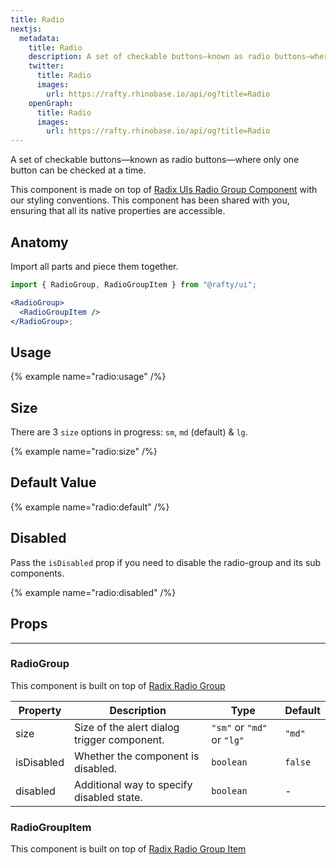 ```yaml
---
title: Radio
nextjs:
  metadata:
    title: Radio
    description: A set of checkable buttons—known as radio buttons—where only one button can be checked at a time.
    twitter:
      title: Radio
      images:
        url: https://rafty.rhinobase.io/api/og?title=Radio
    openGraph:
      title: Radio
      images:
        url: https://rafty.rhinobase.io/api/og?title=Radio
---
```


A set of checkable buttons—known as radio buttons—where only one button can be checked at a time.

This component is made on top of [Radix UIs Radio Group Component](https://www.radix-ui.com/primitives/docs/components/radio-group) with our styling conventions. This component has been shared with you, ensuring that all its native properties are accessible.

## Anatomy

Import all parts and piece them together.

```jsx
import { RadioGroup, RadioGroupItem } from "@rafty/ui";

<RadioGroup>
  <RadioGroupItem />
</RadioGroup>;
```

## Usage

{% example name="radio:usage" /%}

## Size

There are 3 `size` options in progress: `sm`, `md` (default) & `lg`.

{% example name="radio:size" /%}

## Default Value

{% example name="radio:default" /%}

## Disabled

Pass the `isDisabled` prop if you need to disable the radio-group and its sub components.

{% example name="radio:disabled" /%}

## Props

---

### RadioGroup

This component is built on top of [Radix Radio Group](https://www.radix-ui.com/primitives/docs/components/radio-group#root)

| Property   | Description                                 | Type                       | Default |
| ---------- | ------------------------------------------- | -------------------------- | ------- |
| size       | Size of the alert dialog trigger component. | `"sm"` or `"md"` or `"lg"` | `"md"`  |
| isDisabled | Whether the component is disabled.          | `boolean`                  | `false` |
| disabled   | Additional way to specify disabled state.   | `boolean`                  | -       |

### RadioGroupItem

This component is built on top of [Radix Radio Group Item](https://www.radix-ui.com/primitives/docs/components/radio-group#item)
